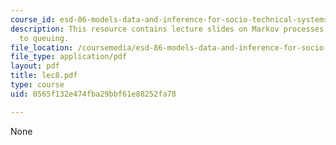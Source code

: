 ```yaml
---
course_id: esd-86-models-data-and-inference-for-socio-technical-systems-spring-2007
description: This resource contains lecture slides on Markov processes and their application
  to queuing.
file_location: /coursemedia/esd-86-models-data-and-inference-for-socio-technical-systems-spring-2007/0565f132e474fba29bbf61e88252fa78_lec8.pdf
file_type: application/pdf
layout: pdf
title: lec8.pdf
type: course
uid: 0565f132e474fba29bbf61e88252fa78

---
```

None